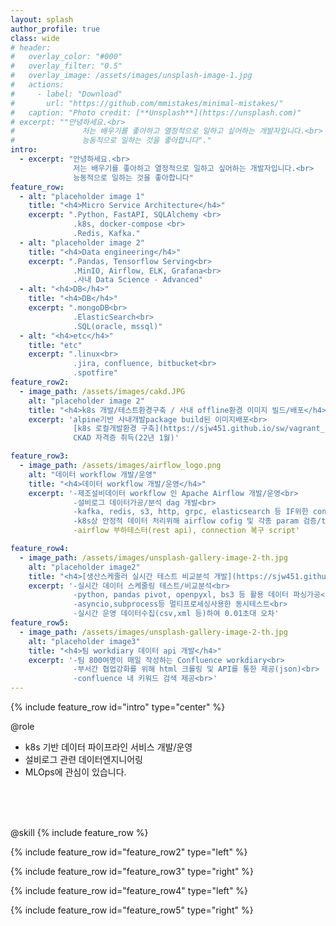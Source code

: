 ```yaml
---
layout: splash
author_profile: true
class: wide
# header:
#   overlay_color: "#000"
#   overlay_filter: "0.5"
#   overlay_image: /assets/images/unsplash-image-1.jpg
#   actions:
#     - label: "Download"
#       url: "https://github.com/mmistakes/minimal-mistakes/"
#   caption: "Photo credit: [**Unsplash**](https://unsplash.com)"
# excerpt: ""안녕하세요.<br> 
#               저는 배우기를 좋아하고 열정적으로 일하고 싶어하는 개발자입니다.<br>   
#               능동적으로 일하는 것을 좋아합니다"."
intro: 
  - excerpt: "안녕하세요.<br> 
              저는 배우기를 좋아하고 열정적으로 일하고 싶어하는 개발자입니다.<br>   
              능동적으로 일하는 것을 좋아합니다"
feature_row:
  - alt: "placeholder image 1"
    title: "<h4>Micro Service Architecture</h4>"
    excerpt: ".Python, FastAPI, SQLAlchemy <br>
              .k8s, docker-compose <br> 
              .Redis, Kafka."
  - alt: "placeholder image 2"
    title: "<h4>Data engineering</h4>"
    excerpt: ".Pandas, Tensorflow Serving<br>
              .MinIO, Airflow, ELK, Grafana<br>
              .사내 Data Science - Advanced"
  - alt: "<h4>DB</h4>"
    title: "<h4>DB</h4>"
    excerpt: ".mongoDB<br>
              .ElasticSearch<br>
              .SQL(oracle, mssql)"
  - alt: "<h4>etc</h4>"
    title: "etc"
    excerpt: ".linux<br>
              .jira, confluence, bitbucket<br>
              .spotfire"
feature_row2:
  - image_path: /assets/images/cakd.JPG
    alt: "placeholder image 2"
    title: "<h4>k8s 개발/테스트환경구축 / 사내 offline환경 이미지 빌드/배포</h4>"
    excerpt: 'alpine기반 사내개발package build된 이미지배포<br>  
              [k8s 로컬개발환경 구축](https://sjw451.github.io/sw/vagrant_k8s/)<br>
              CKAD 자격증 취득(22년 1월)'

feature_row3:
  - image_path: /assets/images/airflow_logo.png
    alt: "데이터 workflow 개발/운영"
    title: "<h4>데이터 workflow 개발/운영</h4>"
    excerpt: '-제조설비데이터 workflow 인 Apache Airflow 개발/운영<br>  
              -설비로그 데이터가공/분석 dag 개발<br>
              -kafka, redis, s3, http, grpc, elasticsearch 등 IF위한 connection/hook개발
              -k8s상 안정적 데이터 처리위해 airflow cofig 및 각종 param 검증/tunning'
              -airflow 부하테스터(rest api), connection 복구 script'

feature_row4:
  - image_path: /assets/images/unsplash-gallery-image-2-th.jpg
    alt: "placeholder image2"
    title: "<h4>[생산스케줄러 실시간 테스트 비교분석 개발](https://sjw451.github.io/sw/replay-test/)</h4>"
    excerpt: '-실시간 데이터 스케줄링 테스트/비교분석<br>
              -python, pandas pivot, openpyxl, bs3 등 활용 데이터 파싱가공<br>
              -asyncio,subprocess등 멀티프로세싱사용한 동시테스트<br>
              -실시간 운영 데이터수집(csv,xml 등)하여 0.01초대 오차'
feature_row5:
  - image_path: /assets/images/unsplash-gallery-image-2-th.jpg
    alt: "placeholder image3"
    title: "<h4>팀 workdiary 데이터 api 개발</h4>"
    excerpt: '-팀 800여명이 매일 작성하는 Confluence workdiary<br>
              -부서간 협업강화를 위해 html 크롤링 및 API를 통한 제공(json)<br>
              -confluence 내 키워드 검색 제공<br>'
---
```


{% include feature_row id="intro" type="center" %}

@role
- k8s 기반 데이터 파이프라인 서비스 개발/운영 
- 설비로그 관련  데이터엔지니어링
- MLOps에 관심이 있습니다.  
</br>
</br>
</br>

@skill
{% include feature_row %}

{% include feature_row id="feature_row2" type="left" %}

{% include feature_row id="feature_row3" type="right" %}

{% include feature_row id="feature_row4" type="left" %}

{% include feature_row id="feature_row5" type="right" %}